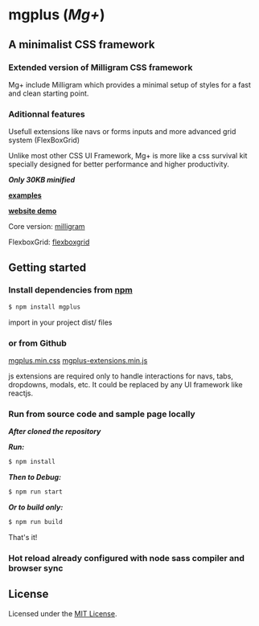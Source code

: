 # mgplus (*Mg+*)

## A minimalist CSS framework

### Extended version of Milligram CSS framework

Mg+ include Milligram which provides a minimal setup of styles for a fast and clean starting point.

### Aditionnal features

Usefull extensions like navs or forms inputs and more advanced grid system (FlexBoxGrid)

Unlike most other CSS UI Framework, Mg+ is more like a css survival kit specially designed for better performance and higher productivity.

**_Only 30KB minified_**

**[examples](https://evodim.github.io/mgplus/)**


**[website demo](https://redassurances.com/)**


Core version:
[milligram](https://github.com/milligram/milligram)

FlexboxGrid:
[flexboxgrid](https://github.com/godban/flex-box-grid)

## Getting started

### Install dependencies from [npm](https://www.npmjs.com/package/mgplus) 

```sh
$ npm install mgplus
```

import in your project dist/ files

### or from Github

[mgplus.min.css](https://github.com/Evodim/mgplus/blob/master/dist/mg-plus.min.css)
[mgplus-extensions.min.js](https://github.com/Evodim/mgplus/blob/master/dist/mg-plus-extensions.min.js)

js extensions are required only to handle interactions for navs, tabs, dropdowns, modals, etc.
It could be replaced by any UI framework like reactjs.

### Run from source code and sample page locally
**_After cloned the repository_**

**_Run:_**

```sh
$ npm install
```

**_Then to Debug:_**

```sh
$ npm run start
```

**_Or to build only:_**

```sh
$ npm run build
```

That's it!

### Hot reload already configured with node sass compiler and browser sync

## License

Licensed under the [MIT License](https://raw.githubusercontent.com/Evodim/mgplus/master/LICENSE).


